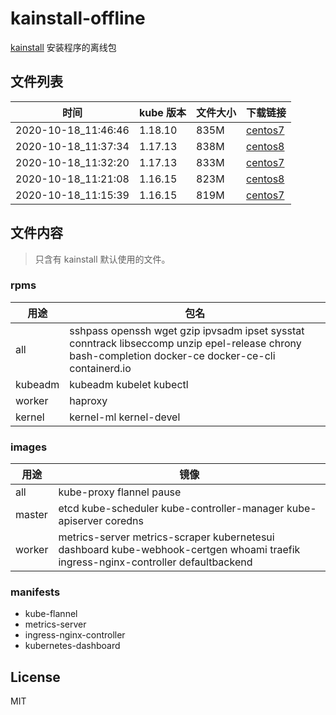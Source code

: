 # kainstall-offline

[kainstall](https://github.com/lework/kainstall) 安装程序的离线包



## 文件列表

| 时间 | kube 版本 | 文件大小 | 下载链接 |
| --------- | -------- | ----------- | ----------- |
| 2020-10-18_11:46:46 | 1.18.10 | 835M | [centos7](http://kainstall.oss-cn-shanghai.aliyuncs.com/1.18.10/centos7.tgz) |
| 2020-10-18_11:37:34 | 1.17.13 | 838M | [centos8](http://kainstall.oss-cn-shanghai.aliyuncs.com/1.17.13/centos8.tgz) |
| 2020-10-18_11:32:20 | 1.17.13 | 833M | [centos7](http://kainstall.oss-cn-shanghai.aliyuncs.com/1.17.13/centos7.tgz) |
| 2020-10-18_11:21:08 | 1.16.15 | 823M | [centos8](http://kainstall.oss-cn-shanghai.aliyuncs.com/1.16.15/centos8.tgz) |
| 2020-10-18_11:15:39 | 1.16.15 | 819M | [centos7](http://kainstall.oss-cn-shanghai.aliyuncs.com/1.16.15/centos7.tgz) |



## 文件内容

> 只含有 kainstall 默认使用的文件。

### rpms

| 用途    | 包名                                                         |
| ------- | ------------------------------------------------------------ |
| all     | sshpass openssh wget gzip ipvsadm ipset sysstat conntrack libseccomp unzip epel-release chrony bash-completion docker-ce docker-ce-cli containerd.io |
| kubeadm | kubeadm kubelet  kubectl                                     |
| worker  | haproxy                                                      |
| kernel  | kernel-ml kernel-devel                                       |

### images

| 用途   | 镜像                                                         |
| ------ | ------------------------------------------------------------ |
| all    | kube-proxy flannel pause                                     |
| master | etcd kube-scheduler kube-controller-manager kube-apiserver coredns |
| worker | metrics-server metrics-scraper kubernetesui dashboard kube-webhook-certgen whoami traefik ingress-nginx-controller defaultbackend |

### manifests

- kube-flannel
- metrics-server
- ingress-nginx-controller
- kubernetes-dashboard


## License

MIT
